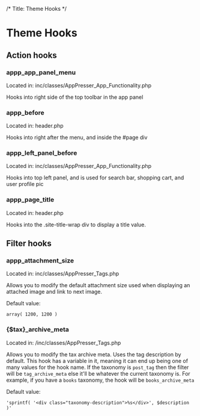 /*
Title: Theme Hooks
*/

# Theme Hooks

## Action hooks

### appp_app_panel_menu
Located in: inc/classes/AppPresser_App_Functionality.php

Hooks into right side of the top toolbar in the app panel

### appp_before
Located in: header.php

Hooks into right after the menu, and inside the #page div

### appp_left_panel_before
Located in: inc/classes/AppPresser_App_Functionality.php

Hooks into top left panel, and is used for search bar, shopping cart, and user profile pic

### appp_page_title
Located in: header.php

Hooks into the .site-title-wrap div to display a title value.



## Filter hooks

### appp_attachment_size
Located in: inc/classes/AppPresser_Tags.php

Allows you to modify the default attachment size used when displaying an attached image and link to next image.

Default value:

	array( 1200, 1200 )

### {$tax}_archive_meta
Located in: /inc/classes/AppPresser_Tags.php

Allows you to modify the tax archive meta. Uses the tag description by default. This hook has a variable in it, meaning it can end up being one of many values for the hook name. If the taxonomy is `post_tag` then the filter will be `tag_archive_meta` else it'll be whatever the current taxonomy is. For example, if you have a `books` taxonomy, the hook will be `books_archive_meta`

Default value:

	'sprintf( '<div class="taxonomy-description">%s</div>', $description )'
